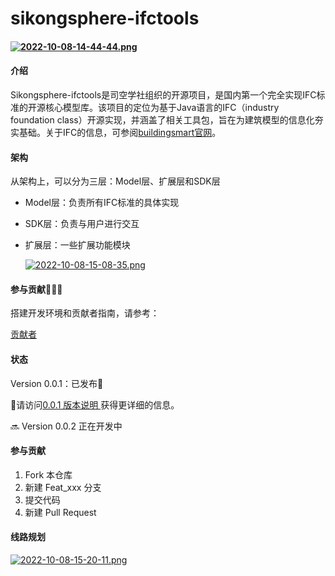 # sikongsphere-ifctools

#### [![2022-10-08-14-44-44.png](https://i.postimg.cc/zf58kGVg/2022-10-08-14-44-44.png)](https://postimg.cc/tsrKqydq)

#### 介绍

Sikongsphere-ifctools是司空学社组织的开源项目，是国内第一个完全实现IFC标准的开源核心模型库。该项目的定位为基于Java语言的IFC（industry foundation class）开源实现，并涵盖了相关工具包，旨在为建筑模型的信息化夯实基础。关于IFC的信息，可参阅[buildingsmart官网](https://www.buildingsmart.org/)。

#### 架构

从架构上，可以分为三层：Model层、扩展层和SDK层

- Model层：负责所有IFC标准的具体实现

- SDK层：负责与用户进行交互

- 扩展层：一些扩展功能模块

  [![2022-10-08-15-08-35.png](https://i.postimg.cc/cCsNQ9CG/2022-10-08-15-08-35.png)](https://postimg.cc/hz3wn0V2)

#### 参与贡献🚀🧑‍💻

搭建开发环境和贡献者指南，请参考：

[贡献者](https://gitee.com/sikongsphere/sikongsphere-ifctools/contributors?ref=develop)

#### 状态

Version 0.0.1：已发布🎉

🔗请访问[0.0.1 版本说明 ](https://gitee.com/sikongsphere/sikongsphere-ifctools/wikis/0.0.1%20%E7%89%88%E6%9C%AC%E8%AF%B4%E6%98%8E?sort_id=6433688)获得更详细的信息。

🔜 Version 0.0.2 正在开发中

#### 参与贡献

1.  Fork 本仓库
2.  新建 Feat_xxx 分支
3.  提交代码
4.  新建 Pull Request


#### 线路规划

[![2022-10-08-15-20-11.png](https://i.postimg.cc/66zkkhTT/2022-10-08-15-20-11.png)](https://postimg.cc/nMjS7B4t)